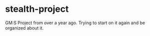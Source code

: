 # stealth-project
GM:S Project from over a year ago. Trying to start on it again and be organized about it.
